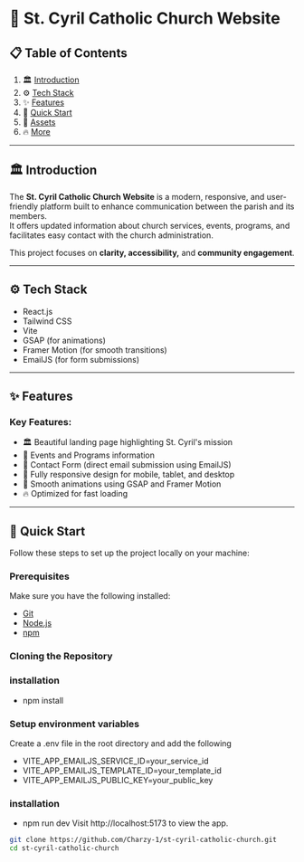 # 📖 St. Cyril Catholic Church Website

## 📋 Table of Contents

1. 🏛️ [Introduction](#introduction)  
2. ⚙️ [Tech Stack](#tech-stack)  
3. ✨ [Features](#features)  
4. 🚀 [Quick Start](#quick-start)  
5. 📎 [Assets](#assets)  
6. 🔥 [More](#more)  

---

## 🏛️ Introduction

The **St. Cyril Catholic Church Website** is a modern, responsive, and user-friendly platform built to enhance communication between the parish and its members.  
It offers updated information about church services, events, programs, and facilitates easy contact with the church administration.

This project focuses on **clarity, accessibility,** and **community engagement**.

---

## ⚙️ Tech Stack

- React.js
- Tailwind CSS
- Vite
- GSAP (for animations)
- Framer Motion (for smooth transitions)
- EmailJS (for form submissions)

---

## ✨ Features

### Key Features:

- 🏛️ Beautiful landing page highlighting St. Cyril's mission
- 📅 Events and Programs information
- 🧩 Contact Form (direct email submission using EmailJS)
- 📱 Fully responsive design for mobile, tablet, and desktop
- 🌟 Smooth animations using GSAP and Framer Motion
- 🔥 Optimized for fast loading

---

## 🚀 Quick Start

Follow these steps to set up the project locally on your machine:

### Prerequisites

Make sure you have the following installed:

- [Git](https://git-scm.com/)
- [Node.js](https://nodejs.org/)
- [npm](https://www.npmjs.com/)

### Cloning the Repository

### installation
- npm install

### Setup environment variables
Create a .env file in the root directory and add the following
- VITE_APP_EMAILJS_SERVICE_ID=your_service_id
- VITE_APP_EMAILJS_TEMPLATE_ID=your_template_id
- VITE_APP_EMAILJS_PUBLIC_KEY=your_public_key

### installation
- npm run dev
Visit http://localhost:5173 to view the app.

```bash
git clone https://github.com/Charzy-1/st-cyril-catholic-church.git
cd st-cyril-catholic-church
